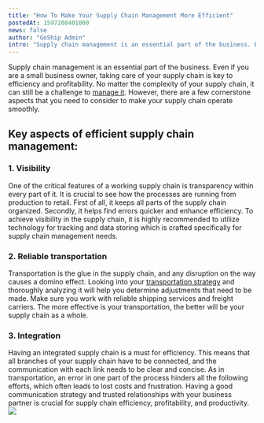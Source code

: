 ```yaml
---
title: "How To Make Your Supply Chain Management More Efficient"
postedAt: 1597208401000
news: false
author: "GoShip Admin"
intro: "Supply chain management is an essential part of the business. Even if you are a small business owner, taking care of your supply chain is key to efficiency and profitability. No matter the complexity of your supply chain, it can still be a challenge to manage it. However, there are a few cornerstone aspects that you need to consider to make your supply chain operate smoothly. \n\nKey aspects of efficient supply chain management:\n-\n\n\n1. Visibility\n\nOne of the critical features of a working supply chain is tran"
---
```

Supply chain management is an essential part of the business. Even if you are a small business owner, taking care of your supply chain is key to efficiency and profitability. No matter the complexity of your supply chain, it can still be a challenge to [manage it](https://www.plslogistics.com/blog/supply-chain-strategy-3-options-for-better-management/). However, there are a few cornerstone aspects that you need to consider to make your supply chain operate smoothly.

Key aspects of efficient supply chain management:
-------------------------------------------------

### 1\. Visibility

One of the critical features of a working supply chain is transparency within every part of it. It is crucial to see how the processes are running from production to retail. First of all, it keeps all parts of the supply chain organized. Secondly, it helps find errors quicker and enhance efficiency. To achieve visibility in the supply chain, it is highly recommended to utilize technology for tracking and data storing which is crafted specifically for supply chain management needs.

### 2\. Reliable transportation

Transportation is the glue in the supply chain, and any disruption on the way causes a domino effect. Looking into your [transportation strategy](https://www.goship.com/blog/optimizing-your-truckload-shipping-strategy/) and thoroughly analyzing it will help you determine adjustments that need to be made. Make sure you work with reliable shipping services and freight carriers. The more effective is your transportation, the better will be your supply chain as a whole.

### 3\. Integration

Having an integrated supply chain is a must for efficiency. This means that all branches of your supply chain have to be connected, and the communication with each link needs to be clear and concise. As in transportation, an error in one part of the process hinders all the following efforts, which often leads to lost costs and frustration. Having a good communication strategy and trusted relationships with your business partner is crucial for supply chain efficiency, profitability, and productivity.   [![](https://www.goship.com/wp-content/uploads/2021/02/1ace89b4-fe28-40ff-a2a7-4cddc60fc9ec.png)](https://www.goship.com/)
